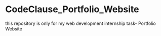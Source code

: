 # CodeClause_Portfolio_Website
this repository is only for my web development internship task- Portfolio Website

